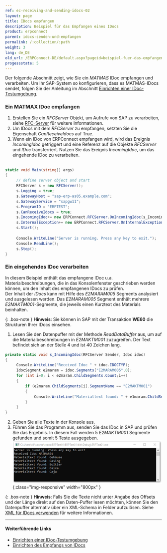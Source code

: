 ```yaml
---
ref: ec-receiving-and-sending-idocs-02
layout: page
title: IDocs empfangen
description: Beispiel für das Empfangen eines IDocs
product: erpconnect
parent: idocs-senden-und-empfangen
permalink: /:collection/:path
weight: 3
lang: de_DE
old_url: /ERPConnect-DE/default.aspx?pageid=beispiel-fuer-das-empfangen-eines-idocs
progessstate: 5
---
```


Der folgende Abschnitt zeigt, wie Sie ein *MATMAS* IDoc empfangen und verarbeiten.
Um Ihr SAP-System so konfigurieren, dass es MATMAS-IDocs sendet, folgen Sie der Anleitung im Abschnitt [Einrichten einer IDoc-Testumgebung](./voraussetzungen#einrichten-einer-idoc-testumgebung).

### Ein MATMAX IDoc empfangen

1. Erstellen Sie ein *RFCServer* Objekt, um Aufrufe von SAP zu verarbeiten, siehe [RFC-Server](../rfc-server/rfc-server-beispiel) für weitere Informationen.
2. Um IDocs mit dem *RFCServer* zu empfangen, setzten Sie die Eigenschaft *CanReceiveIdocs* auf True.  
3. Wenn ein IDoc von ERPConnect empfangen wird, wird das Ereignis *IncomingIdoc* getriggert und eine Referenz auf die Objekte *RFCServer* und *IDoc* transferriert.
Nutzen Sie das Ereignis *IncomingIdoc*, um das eingehende IDoc zu verarbeiten. 
```csharp

static void Main(string[] args) 
{ 
	 // define server object and start 
	 RFCServer s = new RFCServer(); 
	 s.Logging = true; 
	 s.GatewayHost = "sap-erp-as05.example.com"; 
	 s.GatewayService = "sapgw11"; 
	 s.ProgramID = "ERPTEST"; 
	 s.CanReceiveIdocs = true; 
	 s.IncomingIdoc+= new ERPConnect.RFCServer.OnIncomingIdoc(s_IncomingIdoc); 
	 s.InternalException+= new ERPConnect.RFCServer.OnInternalException (s_InternalException); 
	 s.Start(); 
  
	 Console.WriteLine("Server is running. Press any key to exit."); 
	 Console.ReadLine(); 
	 s.Stop(); 
}
```

### Ein eingehendes IDoc verarbeiten

In diesem Beispiel enthält das empfangene IDoc u.a. Materialbeschreibungen, die in das Konsolenfenster geschrieben werden können, um den Inhalt des empfangenen IDocs zu prüfen. <br>
Der Inhalt der *IDocs* kann mit Hilfe des *E2MARAM005* Segments analysiert und ausgelesen werden.
Das *E2MARAM005* Segment enthält mehrere *E2MAKTM001*-Segmente, die jeweils einen Kurztext des Materials beinhalten.

{: .box-note }
**Hinweis**: Sie können in SAP mit der Transaktion **WE60** die Strukturen Ihrer IDocs einsehen.

1. Lesen Sie den Datenpuffer mit der Methode *ReadDataBuffer* aus, um auf die Materialbeschreibungen in *E2MAKTM001* zuzugreifen. 
Der Text befindet sich an der Stelle 4 und ist 40 Zeichen lang.<br>
```csharp
private static void s_IncomingIdoc(RFCServer Sender, Idoc idoc) 
{ 
	 Console.WriteLine("Received Idoc " + idoc.IDOCTYP); 
	 IdocSegment e2maram = idoc.Segments["E2MARAM005",0]; 
	 for (int i=0; i < e2maram.ChildSegments.Count;i++) 
	 { 
		 if (e2maram.ChildSegments[i].SegmentName == "E2MAKTM001") 
		 { 
			 Console.WriteLine("Materialtext found: " + e1maram.ChildSegments[i].ReadDataBuffer(4,40)); 
		 } 
	 } 
}
```
2. Geben Sie alle Texte in der Konsole aus.
3. Führen Sie das Programm aus, senden Sie das IDoc in SAP und prüfen Sie das Ergebnis. 
In diesem Fall werden 5 *E2MAKTM001* Segmente gefunden und somit 5 Teste ausgegeben. <br>
![SAP-Receive-IDoc](/img/content/SAP-Receive-IDoc.png){:class="img-responsive" width="800px" }

{: .box-note }
**Hinweis**: Falls Sie die Texte nicht unter Angabe des Offsets und der Länge direkt auf den Daten-Puffer lesen möchten, können Sie den Datenpuffer alternativ über ein XML-Schema in Felder aufzulösen. 
Siehe [XML für IDocs verwenden](../idocs-senden-und-empfangen/idocs-als-xml-verarbeiten) für weitere Informationen. 

*****
#### Weiterführende Links
- [Einrichten einer IDoc-Testumgebung](./voraussetzungen#einrichten-einer-idoc-testumgebung)
- [Einrichten des Empfangs von IDocs](./voraussetzungen#einrichten-des-empfangs-von-idocs)


<!---

<details>
<summary>[VB]</summary>
{% highlight visualbasic %}
Dim WithEvents s As RFCServer = New RFCServer 
  
Sub Main() 
   ' define server object and start 
   s.GatewayHost = "hamlet" 
   s.GatewayService = "sapgw11" 
   s.ProgramID = "ERPCONNECT" 
   s.CanReceiveIdocs = True 
   s.Start() 
  
   Console.WriteLine( _ "Server is running. Press any key to exit.") 
   Console.ReadLine() 
   s.Stop() 
End Sub
{% endhighlight %}
</details>

<details>
<summary>[VB]</summary>
{% highlight visualbasic %}
Private Sub s_IncomingIdoc(ByVal Sender As _ 
   ERPConnect.RFCServer, _ 
   ByVal idoc As ERPConnect.Idocs.Idoc) Handles s.IncomingIdoc 
  
   Console.WriteLine("Received Idoc " + idoc.IDOCTYP) 
   Dim e2maram As IdocSegment = idoc.Segments("E2MARAM005", 0) 
   Dim i As Integer For i = 0 To e2maram.ChildSegments.Count - 1 
      If e2maram.ChildSegments(i).SegmentName = "E2MAKTM001" Then 
         Console.WriteLine("Materialtext found: " & _ 
         e2maram.ChildSegments(i).ReadDataBuffer(4, 40)) 
      End If 
   Next i 
End Sub
{% endhighlight %}
</details>
-->